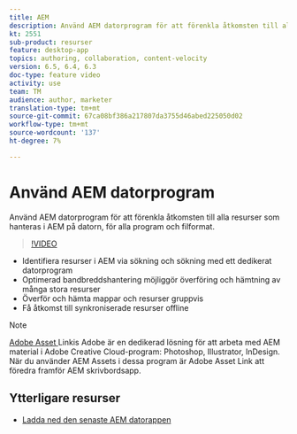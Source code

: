 ```yaml
---
title: AEM
description: Använd AEM datorprogram för att förenkla åtkomsten till alla resurser som hanteras i AEM på datorn, för alla program och filformat.
kt: 2551
sub-product: resurser
feature: desktop-app
topics: authoring, collaboration, content-velocity
version: 6.5, 6.4, 6.3
doc-type: feature video
activity: use
team: TM
audience: author, marketer
translation-type: tm+mt
source-git-commit: 67ca08bf386a217807da3755d46abed225050d02
workflow-type: tm+mt
source-wordcount: '137'
ht-degree: 7%

---
```



# Använd AEM datorprogram

Använd AEM datorprogram för att förenkla åtkomsten till alla resurser som hanteras i AEM på datorn, för alla program och filformat.

>[!VIDEO](https://video.tv.adobe.com/v/28868/?quality=12&learn=on)

+ Identifiera resurser i AEM via sökning och sökning med ett dedikerat datorprogram
+ Optimerad bandbreddshantering möjliggör överföring och hämtning av många stora resurser
+ Överför och hämta mappar och resurser gruppvis
+ Få åtkomst till synkroniserade resurser offline

>[!NOTE]
>
> [Adobe Asset ](./adobe-asset-link.md) Linkis Adobe är en dedikerad lösning för att arbeta med AEM material i Adobe Creative Cloud-program: Photoshop, Illustrator, InDesign. När du använder AEM Assets i dessa program är Adobe Asset Link att föredra framför AEM skrivbordsapp.

## Ytterligare resurser

+ [Ladda ned den senaste AEM datorappen](https://docs.adobe.com/content/help/en/experience-manager-desktop-app/using/release-notes.html)
